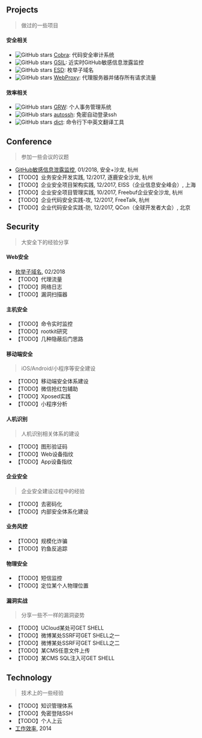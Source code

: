 ## Projects
> 做过的一些项目

#### 安全相关

- ![GitHub stars](https://img.shields.io/github/stars/FeeiCN/cobra.svg?style=social&logo=github&label=star) [Cobra](https://github.com/FeeiCN/cobra): 代码安全审计系统
- ![GitHub stars](https://img.shields.io/github/stars/FeeiCN/GSIL.svg?style=social&logo=github&label=star) [GSIL](https://github.com/FeeiCN/GSIL): 近实时GitHub敏感信息泄露监控
- ![GitHub stars](https://img.shields.io/github/stars/FeeiCN/ESD.svg?style=social&logo=github&label=star) [ESD](https://github.com/FeeiCN/ESD): 枚举子域名
- ![GitHub stars](https://img.shields.io/github/stars/FeeiCN/WebProxy.svg?style=social&logo=github&label=star) [WebProxy](https://github.com/FeeiCN/WebProxy): 代理服务器并储存所有请求流量


#### 效率相关

- ![GitHub stars](https://img.shields.io/github/stars/FeeiCN/grw.svg?style=social&logo=github&label=star) [GRW](https://github.com/FeeiCN/grw): 个人事务管理系统
- ![GitHub stars](https://img.shields.io/github/stars/FeeiCN/autossh.svg?style=social&logo=github&label=star) [autossh](https://github.com/FeeiCN/autossh): 免密自动登录ssh
- ![GitHub stars](https://img.shields.io/github/stars/FeeiCN/dict.svg?style=social&logo=github&label=star) [dict](https://github.com/FeeiCN/dict): 命令行下中英文翻译工具


## Conference
> 参加一些会议的议题

- [GitHub敏感信息泄露监控](GitHub敏感信息泄露监控.md), 01/2018, 安全+沙龙, 杭州
- 【TODO】业务安全开发实践, 12/2017, 逐鹿安全沙龙, 杭州
- 【TODO】企业安全项目架构实践, 12/2017, EISS（企业信息安全峰会）, 上海
- 【TODO】企业安全项目管理实践, 10/2017, Freebuf企业安全沙龙, 杭州
- 【TODO】企业代码安全实践-攻, 12/2017, FreeTalk, 杭州
- 【TODO】企业代码安全实践-防, 12/2017, QCon（全球开发者大会）, 北京

## Security
> 大安全下的经验分享

#### Web安全
- [枚举子域名](枚举子域名.md), 02/2018
- 【TODO】代理流量
- 【TODO】网络日志
- 【TODO】漏洞扫描器

#### 主机安全
- 【TODO】命令实时监控
- 【TODO】rootkit研究
- 【TODO】几种隐蔽后门思路

#### 移动端安全
> iOS/Android/小程序等安全建设

- 【TODO】移动端安全体系建设
- 【TODO】微信抢红包辅助
- 【TODO】Xposed实践
- 【TODO】小程序分析

#### 人机识别
> 人机识别相关体系的建设

- 【TODO】图形验证码
- 【TODO】Web设备指纹
- 【TODO】App设备指纹

#### 企业安全
> 企业安全建设过程中的经验

- 【TODO】去密码化
- 【TODO】内部安全体系化建设

#### 业务风控
- 【TODO】规模化诈骗
- 【TODO】钓鱼反追踪

#### 物理安全
- 【TODO】短信监控
- 【TODO】定位某个人物理位置

#### 漏洞实战
> 分享一些不一样的漏洞姿势

- 【TODO】UCloud某处可GET SHELL
- 【TODO】微博某处SSRF可GET SHELL之一
- 【TODO】微博某处SSRF可GET SHELL之二
- 【TODO】某CMS任意文件上传
- 【TODO】某CMS SQL注入可GET SHELL

## Technology
> 技术上的一些经验

- 【TODO】知识管理体系
- 【TODO】免密登陆SSH
- 【TODO】个人上云
- [工作效率](工作效率.md), 2014
